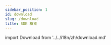 ```yaml
---
sidebar_position: 1
id: download
slug: /download
title: SDK 概览
---
```

import Download from '../../i18n/zh/download.md'

<Download 
java_url="https://github.com/smartxworks/cloudtower-java-sdk/releases/tag/v2.3.0"
go_url="https://github.com/smartxworks/cloudtower-go-sdk/releases/tag/v2.3.0"
python_url="https://github.com/smartxworks/cloudtower-python-sdk/releases/tag/v2.3.0"
/>